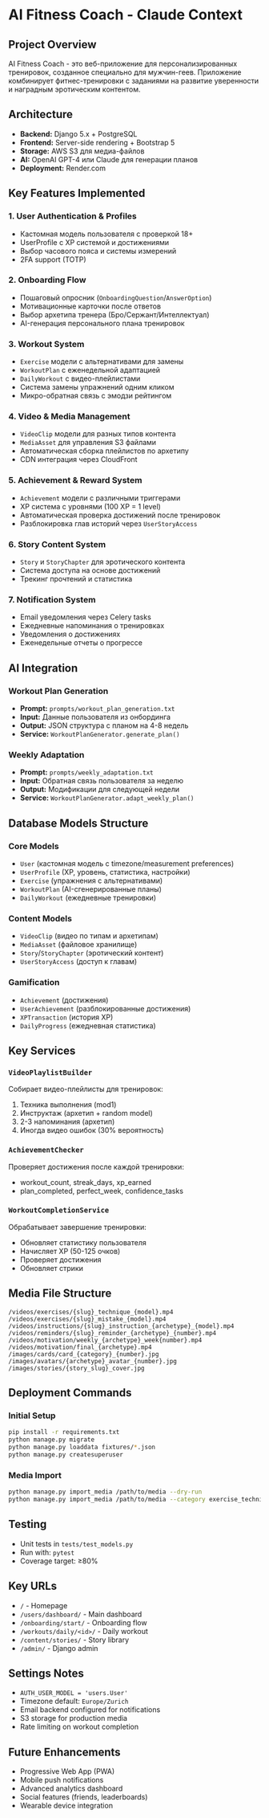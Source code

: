 # AI Fitness Coach - Claude Context

## Project Overview
AI Fitness Coach - это веб-приложение для персонализированных тренировок, созданное специально для мужчин-геев. Приложение комбинирует фитнес-тренировки с заданиями на развитие уверенности и наградным эротическим контентом.

## Architecture
- **Backend:** Django 5.x + PostgreSQL
- **Frontend:** Server-side rendering + Bootstrap 5
- **Storage:** AWS S3 для медиа-файлов
- **AI:** OpenAI GPT-4 или Claude для генерации планов
- **Deployment:** Render.com

## Key Features Implemented

### 1. User Authentication & Profiles
- Кастомная модель пользователя с проверкой 18+
- UserProfile с XP системой и достижениями
- Выбор часового пояса и системы измерений
- 2FA support (TOTP)

### 2. Onboarding Flow
- Пошаговый опросник (`OnboardingQuestion`/`AnswerOption`)
- Мотивационные карточки после ответов
- Выбор архетипа тренера (Бро/Сержант/Интеллектуал)
- AI-генерация персонального плана тренировок

### 3. Workout System
- `Exercise` модели с альтернативами для замены
- `WorkoutPlan` с еженедельной адаптацией
- `DailyWorkout` с видео-плейлистами
- Система замены упражнений одним кликом
- Микро-обратная связь с эмодзи рейтингом

### 4. Video & Media Management
- `VideoClip` модели для разных типов контента
- `MediaAsset` для управления S3 файлами
- Автоматическая сборка плейлистов по архетипу
- CDN интеграция через CloudFront

### 5. Achievement & Reward System
- `Achievement` модели с различными триггерами
- XP система с уровнями (100 XP = 1 level)
- Автоматическая проверка достижений после тренировок
- Разблокировка глав историй через `UserStoryAccess`

### 6. Story Content System
- `Story` и `StoryChapter` для эротического контента
- Система доступа на основе достижений
- Трекинг прочтений и статистика

### 7. Notification System
- Email уведомления через Celery tasks
- Ежедневные напоминания о тренировках
- Уведомления о достижениях
- Еженедельные отчеты о прогрессе

## AI Integration

### Workout Plan Generation
- **Prompt:** `prompts/workout_plan_generation.txt`
- **Input:** Данные пользователя из онбординга
- **Output:** JSON структура с планом на 4-8 недель
- **Service:** `WorkoutPlanGenerator.generate_plan()`

### Weekly Adaptation
- **Prompt:** `prompts/weekly_adaptation.txt`
- **Input:** Обратная связь пользователя за неделю
- **Output:** Модификации для следующей недели
- **Service:** `WorkoutPlanGenerator.adapt_weekly_plan()`

## Database Models Structure

### Core Models
- `User` (кастомная модель с timezone/measurement preferences)
- `UserProfile` (XP, уровень, статистика, настройки)
- `Exercise` (упражнения с альтернативами)
- `WorkoutPlan` (AI-сгенерированные планы)
- `DailyWorkout` (ежедневные тренировки)

### Content Models
- `VideoClip` (видео по типам и архетипам)
- `MediaAsset` (файловое хранилище)
- `Story`/`StoryChapter` (эротический контент)
- `UserStoryAccess` (доступ к главам)

### Gamification
- `Achievement` (достижения)
- `UserAchievement` (разблокированные достижения)
- `XPTransaction` (история XP)
- `DailyProgress` (ежедневная статистика)

## Key Services

### `VideoPlaylistBuilder`
Собирает видео-плейлисты для тренировок:
1. Техника выполнения (mod1)
2. Инструктаж (архетип + random model)
3. 2-3 напоминания (архетип)
4. Иногда видео ошибок (30% вероятность)

### `AchievementChecker`
Проверяет достижения после каждой тренировки:
- workout_count, streak_days, xp_earned
- plan_completed, perfect_week, confidence_tasks

### `WorkoutCompletionService`
Обрабатывает завершение тренировки:
- Обновляет статистику пользователя
- Начисляет XP (50-125 очков)
- Проверяет достижения
- Обновляет стрики

## Media File Structure
```
/videos/exercises/{slug}_technique_{model}.mp4
/videos/exercises/{slug}_mistake_{model}.mp4  
/videos/instructions/{slug}_instruction_{archetype}_{model}.mp4
/videos/reminders/{slug}_reminder_{archetype}_{number}.mp4
/videos/motivation/weekly_{archetype}_week{number}.mp4
/videos/motivation/final_{archetype}.mp4
/images/cards/card_{category}_{number}.jpg
/images/avatars/{archetype}_avatar_{number}.jpg
/images/stories/{story_slug}_cover.jpg
```

## Deployment Commands

### Initial Setup
```bash
pip install -r requirements.txt
python manage.py migrate
python manage.py loaddata fixtures/*.json
python manage.py createsuperuser
```

### Media Import
```bash
python manage.py import_media /path/to/media --dry-run
python manage.py import_media /path/to/media --category exercise_technique
```

## Testing
- Unit tests in `tests/test_models.py`
- Run with: `pytest`
- Coverage target: ≥80%

## Key URLs
- `/` - Homepage
- `/users/dashboard/` - Main dashboard
- `/onboarding/start/` - Onboarding flow
- `/workouts/daily/<id>/` - Daily workout
- `/content/stories/` - Story library
- `/admin/` - Django admin

## Settings Notes
- `AUTH_USER_MODEL = 'users.User'`
- Timezone default: `Europe/Zurich`
- Email backend configured for notifications
- S3 storage for production media
- Rate limiting on workout completion

## Future Enhancements
- Progressive Web App (PWA)
- Mobile push notifications
- Advanced analytics dashboard
- Social features (friends, leaderboards)
- Wearable device integration